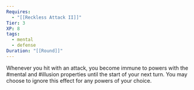 ```yaml
---
Requires:
  - "[[Reckless Attack II]]"
Tier: 3
XP: 8
tags:
  - mental
  - defense
Duration: "[[Round]]"
---
```

Whenever you hit with an attack, you become immune to powers with the #mental and #illusion properties until the start of your next turn. You may choose to ignore this effect for any powers of your choice.